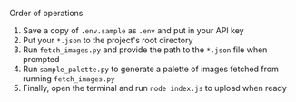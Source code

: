 Order of operations
1. Save a copy of `.env.sample` as `.env` and put in your API key
2. Put your `*.json` to the project's root directory
3. Run `fetch_images.py` and provide the path to the `*.json` file when prompted
4. Run `sample_palette.py` to generate a palette of images fetched from running `fetch_images.py`
5. Finally, open the terminal and run `node index.js` to upload when ready